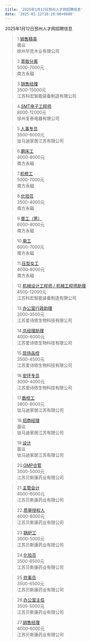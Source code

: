 ```yaml
---
title: '2025年1月12日邳州人才网招聘信息'
date: '2025-01-12T18:20:00+0800'
---
```

2025年1月12日邳州人才网招聘信息
<!--more-->
>1.[销售精英](https://www.pzhr.com/job/12315.html)<br>
>面议<br>
>徐州华克木业有限公司

>2.[萃取分离](https://www.pzhr.com/job/18527.html)<br>
>5000-7000元<br>
>南方永磁

>3.[销售经理](https://www.pzhr.com/job/18585.html)<br>
>3500-15000元<br>
>江苏科宏智能装备制造有限公司

>4.[SMT电子工程师](https://www.pzhr.com/job/18472.html)<br>
>8000-12000元<br>
>徐州复泰电器有限公司

>5.[人事专员](https://www.pzhr.com/job/16279.html)<br>
>3500-6000元<br>
>钛马迪家居江苏有限公司

>6.[磨床工](https://www.pzhr.com/job/18087.html)<br>
>4000-8000元<br>
>南方永磁

>7.[机修工](https://www.pzhr.com/job/18529.html)<br>
>5000-7000元<br>
>南方永磁

>8.[化验员](https://www.pzhr.com/job/18531.html)<br>
>3500-4000元<br>
>南方永磁

>9.[普工（男）](https://www.pzhr.com/job/18532.html)<br>
>6000-8000元<br>
>南方永磁

>10.[电工](https://www.pzhr.com/job/18530.html)<br>
>6000-7000元<br>
>南方永磁

>11.[压型女工](https://www.pzhr.com/job/18528.html)<br>
>4000-8000元<br>
>南方永磁

>12.[机械设计工程师 / 机械工程师助理](https://www.pzhr.com/job/18588.html)<br>
>4500-12000元<br>
>江苏科宏智能装备制造有限公司

>13.[办公室行政助理](https://www.pzhr.com/job/18524.html)<br>
>3000-3500元<br>
>江苏爱诗侬生物科技有限公司

>14.[总经理助理](https://www.pzhr.com/job/18415.html)<br>
>4000-6000元<br>
>江苏爱诗侬生物科技有限公司

>15.[现场品控](https://www.pzhr.com/job/18384.html)<br>
>3500-4500元<br>
>江苏爱诗侬生物科技有限公司

>16.[安环专员](https://www.pzhr.com/job/18427.html)<br>
>3000-4000元<br>
>江苏爱诗侬生物科技有限公司

>17.[数控工](https://www.pzhr.com/job/17526.html)<br>
>3800-8000元<br>
>钛马迪家居江苏有限公司

>18.[招商经理](https://www.pzhr.com/job/15773.html)<br>
>面议<br>
>钛马迪家居江苏有限公司

>19.[设计](https://www.pzhr.com/job/15924.html)<br>
>面议<br>
>钛马迪家居江苏有限公司

>20.[GMP仓管](https://www.pzhr.com/job/17982.html)<br>
>3000-5000元<br>
>江苏贝斯康药业有限公司

>21.[主管会计](https://www.pzhr.com/job/16760.html)<br>
>4000-6000元<br>
>江苏贝斯康药业有限公司

>22.[质量授权人](https://www.pzhr.com/job/17718.html)<br>
>4000-8000元<br>
>江苏贝斯康药业有限公司

>23.[锅炉工](https://www.pzhr.com/job/16378.html)<br>
>3000-5000元<br>
>江苏贝斯康药业有限公司

>24.[化验员](https://www.pzhr.com/job/16376.html)<br>
>3500-6500元<br>
>江苏贝斯康药业有限公司

>25.[炊事员](https://www.pzhr.com/job/17578.html)<br>
>3500-6500元<br>
>江苏贝斯康药业有限公司

>26.[办公室主任](https://www.pzhr.com/job/14704.html)<br>
>3500-5000元<br>
>江苏贝斯康药业有限公司

>27.[销售经理](https://www.pzhr.com/job/16160.html)<br>
>4000-6000元<br>
>江苏贝斯康药业有限公司

